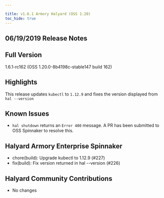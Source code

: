 ```yaml
---

title: v1.6.1 Armory Halyard (OSS 1.20)
toc_hide: true
---
```


## 06/19/2019 Release Notes

## Full Version
1.6.1-rc162 (OSS 1.20.0-8b4198c-stable147 build 162)

## Highlights

This release updates `kubectl` to `1.12.9` and fixes the version displayed from `hal --version`

## Known Issues

- `hal shutdown` returns an `Error 400` message. A PR has been submitted to OSS Spinnaker to resolve this. 

## Halyard Armory Enterprise Spinnaker
 - chore(build): Upgrade kubectl to 1.12.9 (#227)
 - fix(build): Fix version returned in hal --version (#226)

##  Halyard Community Contributions
 - No changes
